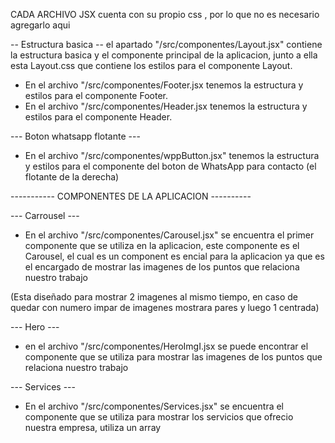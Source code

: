 CADA ARCHIVO JSX cuenta con su propio css , por lo que no es necesario agregarlo aqui

-- Estructura basica --
el apartado "/src/componentes/Layout.jsx" contiene la estructura basica y el componente principal de la aplicacion, junto a ella esta Layout.css que contiene los estilos para el componente Layout.
*   En el archivo "/src/componentes/Footer.jsx tenemos la estructura y estilos para el componente Footer.
*   En el archivo "/src/componentes/Header.jsx tenemos la estructura y estilos para el
componente Header.

--- Boton whatsapp flotante ---
*   En el archivo "/src/componentes/wppButton.jsx" tenemos la estructura y estilos para el componente del boton de WhatsApp para contacto (el flotante de la derecha)


----------- COMPONENTES DE LA APLICACION ----------

--- Carrousel ---
*   En el archivo "/src/componentes/Carousel.jsx" se encuentra el primer componente
que se utiliza en la aplicacion, este componente es el Carousel, el cual es un component es encial para la aplicacion ya que es el encargado de mostrar las imagenes de los puntos que relaciona nuestro trabajo

(Esta diseñado para mostrar 2 imagenes al mismo tiempo, en caso de quedar con numero impar de imagenes mostrara  pares y luego 1 centrada)

--- Hero ---
* en el archivo "/src/componentes/HeroImgI.jsx se puede encontrar el componente que se utiliza para mostrar las imagenes de los puntos que relaciona nuestro trabajo

--- Services ---
*   En el archivo "/src/componentes/Services.jsx" se encuentra el componente que se utiliza
para mostrar los servicios que ofrecio nuestra empresa, utiliza un array 
